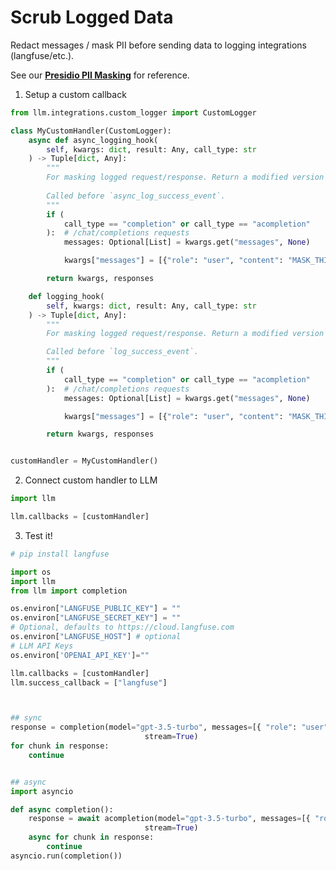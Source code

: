 # Scrub Logged Data

Redact messages / mask PII before sending data to logging integrations (langfuse/etc.).

See our [**Presidio PII Masking**](https://github.com/hanzoai/llm/blob/a176feeacc5fdf504747978d82056eb84679c4be/llm/proxy/hooks/presidio_pii_masking.py#L286) for reference.

1. Setup a custom callback 

```python
from llm.integrations.custom_logger import CustomLogger

class MyCustomHandler(CustomLogger):
    async def async_logging_hook(
        self, kwargs: dict, result: Any, call_type: str
    ) -> Tuple[dict, Any]:
        """
        For masking logged request/response. Return a modified version of the request/result. 
        
        Called before `async_log_success_event`.
        """
        if (
            call_type == "completion" or call_type == "acompletion"
        ):  # /chat/completions requests
            messages: Optional[List] = kwargs.get("messages", None)

            kwargs["messages"] = [{"role": "user", "content": "MASK_THIS_ASYNC_VALUE"}]

        return kwargs, responses

    def logging_hook(
        self, kwargs: dict, result: Any, call_type: str
    ) -> Tuple[dict, Any]:
        """
        For masking logged request/response. Return a modified version of the request/result.

        Called before `log_success_event`.
        """
        if (
            call_type == "completion" or call_type == "acompletion"
        ):  # /chat/completions requests
            messages: Optional[List] = kwargs.get("messages", None)

            kwargs["messages"] = [{"role": "user", "content": "MASK_THIS_SYNC_VALUE"}]

        return kwargs, responses


customHandler = MyCustomHandler()
```


2. Connect custom handler to LLM

```python
import llm

llm.callbacks = [customHandler]
```

3. Test it!

```python
# pip install langfuse 

import os
import llm
from llm import completion 

os.environ["LANGFUSE_PUBLIC_KEY"] = ""
os.environ["LANGFUSE_SECRET_KEY"] = ""
# Optional, defaults to https://cloud.langfuse.com
os.environ["LANGFUSE_HOST"] # optional
# LLM API Keys
os.environ['OPENAI_API_KEY']=""

llm.callbacks = [customHandler]
llm.success_callback = ["langfuse"]



## sync 
response = completion(model="gpt-3.5-turbo", messages=[{ "role": "user", "content": "Hi 👋 - i'm openai"}],
                              stream=True)
for chunk in response: 
    continue


## async
import asyncio 

def async completion():
    response = await acompletion(model="gpt-3.5-turbo", messages=[{ "role": "user", "content": "Hi 👋 - i'm openai"}],
                              stream=True)
    async for chunk in response: 
        continue
asyncio.run(completion())
```